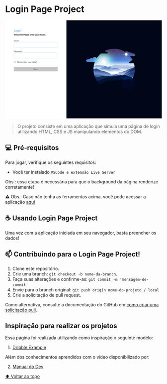# Login Page Project

<img src="login-example.png" alt="exemplo imagem">

> O projeto consiste em uma aplicação que simula uma página de login utilizando HTML, CSS e JS manipulando elementos do DOM.

## 💻 Pré-requisitos

Para jogar, verifique os seguintes requisitos:

- Você ter instalado `VSCode e extensão Live Server`

Obs.: essa etapa é necessária para que o background da página renderize corretamente!

⚠️ Obs.: Caso não tenha as ferramentas acima, você pode acessar a aplicação <a href="https://login-page-project.vercel.app/" >aqui</a>

## ☕ Usando Login Page Project

Uma vez com a aplicação iniciada em seu navegador, basta preencher os dados!

## 📫 Contribuindo para o Login Page Project!

1. Clone este repositório.
2. Crie uma branch: `git checkout -b nome-da-branch`.
3. Faça suas alterações e confirme-as: `git commit -m 'mensagem-de-commit'`
4. Envie para o branch original: `git push origin nome-do-projeto / local`
5. Crie a solicitação de pull request.

Como alternativa, consulte a documentação do GitHub em [como criar uma solicitação pull](https://help.github.com/en/github/collaborating-with-issues-and-pull-requests/creating-a-pull-request).

## Inspiração para realizar os projetos

Essa página foi realizada utilizando como inspiração o seguinte modelo:

1. [Dribble Example](https://dribbble.com/shots/17564792-Log-in-page-Untitled-UI)

Além dos conhecimentos aprendidos com o vídeo disponibilizado por:

2. [Manual do Dev](https://www.youtube.com/watch?v=tyVvNj-UvxM)

[⬆ Voltar ao topo](#login-page-project)<br>
